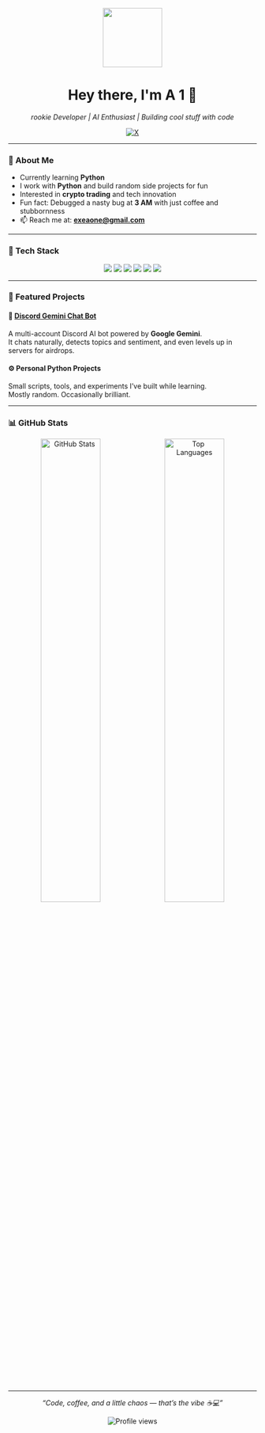 <p align="center">
  <img src="https://cdn3.emoji.gg/emojis/136857-pepesmoke.gif" width="120">
</p>

<h1 align="center">Hey there, I'm <strong>A 1</strong> 👋</h1>
<p align="center">
  <em>rookie Developer | AI Enthusiast | Building cool stuff with code</em>
</p>

<p align="center">
  <a href="https://x.com/aone_xyz" target="_blank">
    <img src="https://img.shields.io/badge/X-000000?style=for-the-badge&logo=x&logoColor=white" alt="X">
  </a>
</p>

---

### 🧠 About Me
- Currently learning **Python**  
- I work with **Python** and build random side projects for fun  
- Interested in **crypto trading** and tech innovation  
- Fun fact: Debugged a nasty bug at **3 AM** with just coffee and stubbornness  
- 📫 Reach me at: **exeaone@gmail.com**

---

### 🧰 Tech Stack
<p align="center">
  <img src="https://img.shields.io/badge/Python-3776AB?style=for-the-badge&logo=python&logoColor=white">
  <img src="https://img.shields.io/badge/JavaScript-F7DF1E?style=for-the-badge&logo=javascript&logoColor=black">
  <img src="https://img.shields.io/badge/HTML5-E34F26?style=for-the-badge&logo=html5&logoColor=white">
  <img src="https://img.shields.io/badge/CSS3-1572B6?style=for-the-badge&logo=css3&logoColor=white">
  <img src="https://img.shields.io/badge/Node.js-339933?style=for-the-badge&logo=node.js&logoColor=white">
  <img src="https://img.shields.io/badge/Git-F05032?style=for-the-badge&logo=git&logoColor=white">
</p>

---

### 🚀 Featured Projects

#### 🧩 [Discord Gemini Chat Bot](https://github.com/A1XIT/Discord-Ai-Bot)
A multi-account Discord AI bot powered by **Google Gemini**.  
It chats naturally, detects topics and sentiment, and even levels up in servers for airdrops.

#### ⚙️ Personal Python Projects
Small scripts, tools, and experiments I’ve built while learning.  
Mostly random. Occasionally brilliant.

---

### 📊 GitHub Stats
<p align="center">
  <img width="49%" src="https://github-readme-stats.vercel.app/api?username=aonexyz&show_icons=true&theme=tokyonight" alt="GitHub Stats">
  <img width="49%" src="https://github-readme-stats.vercel.app/api/top-langs/?username=aonexyz&layout=compact&theme=tokyonight" alt="Top Languages">
</p>

---

<p align="center">
  <em>“Code, coffee, and a little chaos — that’s the vibe ☕💻”</em>
</p>

<p align="center">
  <img src="https://komarev.com/ghpvc/?username=A1XIT&color=blueviolet" alt="Profile views">
</p>

